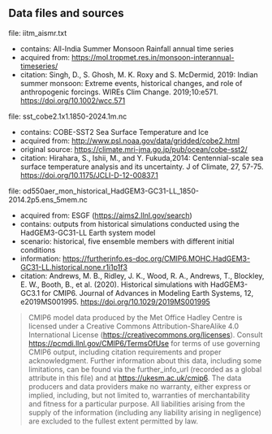 Data files and sources
---

file: iitm_aismr.txt
- contains: All-India Summer Monsoon Rainfall annual time series
- acquired from: https://mol.tropmet.res.in/monsoon-interannual-timeseries/
- citation: Singh, D., S. Ghosh, M. K. Roxy and S. McDermid, 2019: Indian summer monsoon: Extreme events, historical changes, and role of anthropogenic forcings. WIREs Clim Change. 2019;10:e571. https://doi.org/10.1002/wcc.571

file: sst_cobe2.1x1.1850-2024.1m.nc
- contains: COBE-SST2 Sea Surface Temperature and Ice
- acquired from: http://www.psl.noaa.gov/data/gridded/cobe2.html
- original source: https://climate.mri-jma.go.jp/pub/ocean/cobe-sst2/
- citation: Hirahara, S., Ishii, M., and Y. Fukuda,2014: Centennial-scale sea surface temperature analysis and its uncertainty. J of Climate, 27, 57-75. https://doi.org/10.1175/JCLI-D-12-00837.1

file: od550aer_mon_historical_HadGEM3-GC31-LL_1850-2014.2p5.ens_5mem.nc
- acquired from: ESGF (https://aims2.llnl.gov/search)
- contains: outputs from historical simulations conducted using the HadGEM3-GC31-LL Earth system model
- scenario: historical, five ensemble members with different initial conditions
- information: https://furtherinfo.es-doc.org/CMIP6.MOHC.HadGEM3-GC31-LL.historical.none.r1i1p1f3
- citation: Andrews, M. B., Ridley, J. K., Wood, R. A., Andrews, T., Blockley, E. W., Booth, B., et al. (2020). Historical simulations with HadGEM3-GC3.1 for CMIP6. Journal of Advances in Modeling Earth Systems, 12, e2019MS001995. https://doi.org/10.1029/2019MS001995
> CMIP6 model data produced by the Met Office Hadley Centre is licensed under a Creative Commons Attribution-ShareAlike 4.0 International License (https://creativecommons.org/licenses). Consult https://pcmdi.llnl.gov/CMIP6/TermsOfUse for terms of use governing CMIP6 output, including citation requirements and proper acknowledgment. Further information about this data, including some limitations, can be found via the further_info_url (recorded as a global attribute in this file) and at https://ukesm.ac.uk/cmip6. The data producers and data providers make no warranty, either express or implied, including, but not limited to, warranties of merchantability and fitness for a particular purpose. All liabilities arising from the supply of the information (including any liability arising in negligence) are excluded to the fullest extent permitted by law.

